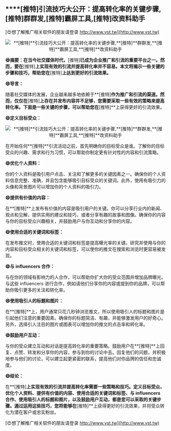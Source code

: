 ## ****[推特]**引流技巧大公开：提高转化率的关键步骤,**[推特]**群群发,**[推特]**霸屏工具,**[推特]**改资料助手**

[😍想了解推广相关软件的朋友请登录 http://www.vst.tw](http://www.vst.tw)

 <center><img src="https://vst.tw/MP4/tuiguang/png/7.png" alt="**[推特]**引流技巧大公开：提高转化率的关键步骤,**[推特]**群群发,**[推特]**霸屏工具,**[推特]**改资料助手"></center>

**😄摘要：在当今社交媒体时代，**[推特]**已成为企业推广和引流的重要平台之一。然而，要在**[推特]**上实现有效的引流并提高转化率并不容易。本文将揭示一些关键的步骤和技巧，帮助您在**[推特]**上达到更好的引流效果。**

**😄导言：**

随着社交媒体的发展，企业越来越多地依赖于**[推特]**作为推广和引流的渠道。然而，仅仅在**[推特]**上存在并发布内容并不足够，您需要采取一些有效的策略来提高转化率。下面是一些关键的步骤，可以帮助您在**[推特]**上获得更好的引流效果。

**😄定义目标受众：**

 <center><img src="https://vst.tw/MP4/tuiguang/png/5.png" alt="**[推特]**引流技巧大公开：提高转化率的关键步骤,**[推特]**群群发,**[推特]**霸屏工具,**[推特]**改资料助手"></center>

在开始任何**[推特]**引流活动之前，首先明确你的目标受众是谁。了解你的目标受众的兴趣、需求和行为习惯，可以帮助你制定更有针对性的内容和引流策略。

**😄优化个人资料：**

你的个人资料是吸引用户点击、关注和了解更多的关键因素之一。确保你的个人资料信息完整、准确，并且包含能够吸引目标受众的关键词。此外，使用有吸引力的头像和背景图片可以增加你的个人资料的吸引力。

**😄提供有价值的内容：**

在**[推特]**上发布有价值的内容是吸引用户的关键。你可以分享行业内的新闻、观点和见解，提供实用的建议和技巧，或者分享有趣的故事和图像。确保你的内容与你的目标受众兴趣相关，并鼓励用户与你互动和分享你的内容。

**😄使用合适的关键词和标签：**

在发布推文时，使用合适的关键词和标签是提高曝光率的关键。研究并使用与你的内容和目标受众相关的关键词和标签，可以使你的推文在搜索和浏览时更容易被发现。

**😄与 influencers 合作：**

与在你的领域有影响力的人合作，可以帮助你扩大你的受众范围并增加品牌曝光。与这些 influencers 进行合作，例如请他们分享你的内容或提到你的品牌，可以帮助你吸引更多的关注和转化率。

**😄使用吸引人的标题和图片：**

在**[推特]**上，用户通常只花几秒钟浏览推文，所以使用吸引人的标题和图片是引起他们注意的重要因素。确保你的标题简洁、有趣，并能够激发用户的好奇心。另外，选择引人注目的图片或图表可以增加你的推文的点击率和转化率。

**😄鼓励用户互动：**

与你的受众建立互动和对话是提高转化率的重要策略。鼓励用户在**[推特]**上回复、点赞、转发和分享你的内容，参与到你的讨论中去。回复他们的问题，并积极地参与他们的讨论，可以建立起更紧密的联系，提高他们对你品牌的信任和忠诚度。

**😄结论：**

在**[推特]**上实现有效的引流并提高转化率需要一些策略和技巧。定义目标受众、优化个人资料、提供有价值的内容、使用合适的关键词和标签、与 influencers 合作、使用吸引人的标题和图片，以及鼓励用户互动，都是您可以采取的关键步骤。通过运用这些技巧，您将能够在**[推特]**上获得更好的引流效果，并将受众转化为潜在客户或忠实粉丝。

[😍想了解推广相关软件的朋友请登录 http://www.vst.tw](http://www.vst.tw)



